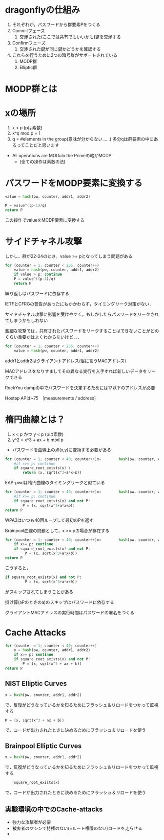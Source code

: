 # dragonflyの仕組み

1. それぞれが，パスワードから群要素Pをつくる
2. Commitフェーズ
   1. 交渉された(ここでは共有でもいいかも)鍵を交渉する
3. Confirmフェーズ
   1. 交渉された鍵が同じ鍵かどうかを確認する
4. これらを行うために2つの暗号群がサポートされている
   1. MODP群
   2. Elliptic群

# MODP群とは

# xの場所

1. x < p (pは素数)
2. x^q mod p = 1
3. q = #elements in the group(意味が分からない……)
   多分qは群要素の中にあるってことだと思います

- All operations are MODulo the Primeの略がMODP
  - (全ての操作は素数の法)


# パスワードをMODP要素に変換する

```python
value = hash(pw, counter, addr1, addr2)

P = value^((p-1)/q)
return P
```

この操作でvalueをMODP要素に変換する

# サイドチャネル攻撃

しかし，群が22-24のとき，value >= pとなってしまう問題がある

```python
for (counter = 1; counter < 256; counter++)
    value = hash(pw, counter, addr1, addr2)
    if value > p: continue
    P = value^((p-1)/q)
    return P
```

繰り返しはパスワードに依存する

IETFとCFRGの警告があったにもかかわらず，タイミングリーク対策がない．

サイドチャネル攻撃に影響を受けやすく，もしかしたらパスワードをリークされてしまうかもしれない

些細な攻撃では，共有されたパスワードをリークすることはできないことがどのくらい重要かはよくわからないけど．．．

```python
for (counter = 1; counter < 256; counter++)
    value = hash(pw, counter, addr1, addr2)
```

addr1とaddr2はクライアントアドレス(俗に言うMACアドレス)

MACアドレスをなりすましてその異なる実行を入手すれば新しいデータをリークできる

RockYou dumpの中でパスワードを決定するためには17以下のアドレスが必要

Hostap APは~75　[measurements / address]

# 楕円曲線とは？

1. x < p かつ y < p (pは素数)
2. y^2 = x^3 + ax + b mod p

- パスワードを曲線上の点(x,y)に変換する必要がある

```python
for (counter = 1; counter < 40; counter++)x=        hash(pw, counter, addr1, addr2)
    #if x>= p: continue
    if square_root_exists(x) :
        return (x, sqrt(x^3+a*x+𝑏))
```

EAP-pwdは楕円曲線のタイミングリークと似ている

```python
for (counter = 1; counter < 40; counter++)x=        hash(pw, counter, addr1, addr2)
    #if x>= p: continue
    if square_root_exists(x) and not P:
        P = (x, sqrt(x^3+a*x+𝑏))
return P
```

WPA3はいつも40回ループして最初のPを返す

Brainpool曲線の問題として，x >= pの場合が存在する

```python
for (counter = 1; counter < 40; counter++)x=        hash(pw, counter, addr1, addr2)
    if x>= p: continue
    if square_root_exists(x) and not P:
         P = (x, sqrt(x^3+a*x+𝑏))
return P
```

こうすると，

```python
if square_root_exists(x) and not P:
         P = (x, sqrt(x^3+a*x+𝑏))
```

がスキップされてしまうことがある

掛け算(aPのときのa)のスキップはパスワードに依存する

クライアントMACアドレスの実行時間はパスワードの署名をつくる

# Cache Attacks

```python
for (counter = 1; counter < 40; counter++)
    x = hash(pw, counter, addr1, addr2)
    if x>= p: continue
    if square_root_exists(x) and not P:
        P = (x, sqrt(x^3 + ax + b))
return P
```

## NIST Elliptic Curves

```python
x = hash(pw, counter, addr1, addr2)
```
で，反復がどうなっているかを知るためにフラッシュ＆リロードをつかって監視する

```python
P = (x, sqrt(x^3 + ax + b))
```
で，コードが出力されたときに決めるためにフラッシュ＆リロードを使う

## Brainpool Elliptic Curves

```python
x = hash(pw, counter, addr1, addr2)
```
で，反復がどうなっているかを知るためにフラッシュ＆リロードをつかって監視する

```python
    square_root_exists(x)
```
で，コードが出力されたときに決めるためにフラッシュ＆リロードを使う

## 実験環境の中でのCache-attacks

- 強力な攻撃者が必要
- 被害者のマシンで特権のない(=ルート権限のない)コードを走らせる
- 


